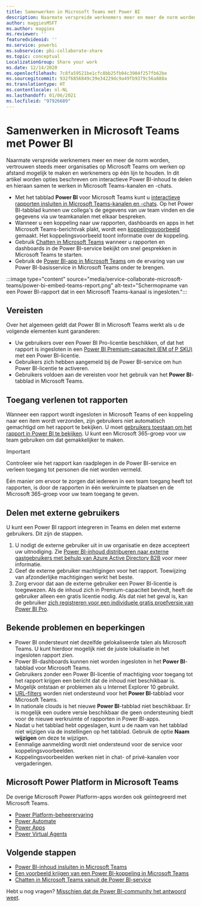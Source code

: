 ```yaml
---
title: Samenwerken in Microsoft Teams met Power BI
description: Naarmate verspreide werknemers meer en meer de norm worden, vertrouwen steeds meer organisaties op Microsoft Teams om werken op afstand mogelijk te maken en werknemers op één lijn te houden.
author: maggiesMSFT
ms.author: maggies
ms.reviewer: ''
featuredvideoid: ''
ms.service: powerbi
ms.subservice: pbi-collaborate-share
ms.topic: conceptual
LocalizationGroup: Share your work
ms.date: 12/14/2020
ms.openlocfilehash: 7c8fa59521be1cfc8bb25fb04c3904f257fb62be
ms.sourcegitcommit: 932f6856849c39e34229dc9a49fb9379c56a888a
ms.translationtype: HT
ms.contentlocale: nl-NL
ms.lasthandoff: 01/06/2021
ms.locfileid: "97926689"
---
```

# <a name="collaborate-in-microsoft-teams-with-power-bi"></a>Samenwerken in Microsoft Teams met Power BI

Naarmate verspreide werknemers meer en meer de norm worden, vertrouwen steeds meer organisaties op Microsoft Teams om werken op afstand mogelijk te maken en werknemers op één lijn te houden. In dit artikel worden opties beschreven om interactieve Power BI-inhoud te delen en hieraan samen te werken in Microsoft Teams-kanalen en -chats. 

- Met het tabblad **Power BI** voor Microsoft Teams kunt u [interactieve rapporten insluiten in Microsoft Teams-kanalen en -chats](service-embed-report-microsoft-teams.md). Op het Power BI-tabblad kunnen uw collega's de gegevens van uw team vinden en die gegevens via uw teamkanalen met elkaar bespreken. 
- Wanneer u een koppeling naar uw rapporten, dashboards en apps in het Microsoft Teams-berichtvak plakt, wordt een [koppelingsvoorbeeld](service-teams-link-preview.md) gemaakt. Het koppelingsvoorbeeld toont informatie over de koppeling. 
- Gebruik [Chatten in Microsoft Teams](service-share-report-teams.md) wanneer u rapporten en dashboards in de Power BI-service bekijkt om snel gesprekken in Microsoft Teams te starten.
- Gebruik de [Power BI-app in Microsoft Teams](service-microsoft-teams-app.md) om de ervaring van uw Power BI-basisservice in Microsoft Teams onder te brengen.
 
:::image type="content" source="media/service-collaborate-microsoft-teams/power-bi-embed-teams-report.png" alt-text="Schermopname van een Power BI-rapport dat in een Microsoft Teams-kanaal is ingesloten.":::

## <a name="requirements"></a>Vereisten

Over het algemeen geldt dat Power BI in Microsoft Teams werkt als u de volgende elementen kunt garanderen:

- Uw gebruikers over een Power BI Pro-licentie beschikken, of dat het rapport is ingesloten in een [Power BI Premium-capaciteit (EM of P SKU)](../admin/service-premium-what-is.md) met een Power BI-licentie.
- Gebruikers zich hebben aangemeld bij de Power BI-service om hun Power BI-licentie te activeren.
- Gebruikers voldoen aan de vereisten voor het gebruik van het **Power BI**-tabblad in Microsoft Teams.

## <a name="grant-access-to-reports"></a>Toegang verlenen tot rapporten

Wanneer een rapport wordt ingesloten in Microsoft Teams of een koppeling naar een item wordt verzonden, zijn gebruikers niet automatisch gemachtigd om het rapport te bekijken. U moet [gebruikers toestaan om het rapport in Power BI te bekijken](service-share-dashboards.md). U kunt een Microsoft 365-groep voor uw team gebruiken om dat gemakkelijker te maken.

> [!IMPORTANT]
> Controleer wie het rapport kan raadplegen in de Power BI-service en verleen toegang tot personen die niet worden vermeld.

Eén manier om ervoor te zorgen dat iedereen in een team toegang heeft tot rapporten, is door de rapporten in één werkruimte te plaatsen en de Microsoft 365-groep voor uw team toegang te geven.

## <a name="share-with-external-users"></a>Delen met externe gebruikers

U kunt een Power BI rapport integreren in Teams en delen met externe gebruikers. Dit zijn de stappen.

1.  U nodigt de externe gebruiker uit in uw organisatie en deze accepteert uw uitnodiging. Zie [Power BI-inhoud distribueren naar externe gastgebruikers met behulp van Azure Active Directory B2B](../guidance/whitepaper-azure-b2b-power-bi.md) voor meer informatie.
2.  Geef de externe gebruiker machtigingen voor het rapport. Toewijzing van afzonderlijke machtigingen werkt het beste.
3.  Zorg ervoor dat aan de externe gebruiker een Power BI-licentie is toegewezen. Als de inhoud zich in Premium-capaciteit bevindt, heeft de gebruiker alleen een gratis licentie nodig. Als dat niet het geval is, kan de gebruiker [zich registreren voor een individuele gratis proefversie van Power BI Pro](../fundamentals/service-self-service-signup-for-power-bi.md#sign-up-for-an-individual-trial-of-power-bi-pro).

## <a name="known-issues-and-limitations"></a>Bekende problemen en beperkingen

- Power BI ondersteunt niet dezelfde gelokaliseerde talen als Microsoft Teams. U kunt hierdoor mogelijk niet de juiste lokalisatie in het ingesloten rapport zien.
- Power BI-dashboards kunnen niet worden ingesloten in het **Power BI**-tabblad voor Microsoft Teams.
- Gebruikers zonder een Power BI-licentie of machtiging voor toegang tot het rapport krijgen een bericht dat de inhoud niet beschikbaar is.
- Mogelijk ontstaan er problemen als u Internet Explorer 10 gebruikt. <!--You can look at the [browsers support for Power BI](../fundamentals/power-bi-browsers.md) and for [Microsoft 365](https://products.office.com/office-system-requirements#Browsers-section). -->
- [URL-filters](service-url-filters.md) worden niet ondersteund voor het **Power BI**-tabblad voor Microsoft Teams.
- In nationale clouds is het nieuwe **Power BI**-tabblad niet beschikbaar. Er is mogelijk een oudere versie beschikbaar die geen ondersteuning biedt voor de nieuwe werkruimte of rapporten in Power BI-apps.
- Nadat u het tabblad hebt opgeslagen, kunt u de naam van het tabblad niet wijzigen via de instellingen op het tabblad. Gebruik de optie **Naam wijzigen** om deze te wijzigen.
- Eenmalige aanmelding wordt niet ondersteund voor de service voor koppelingsvoorbeelden.
- Koppelingsvoorbeelden werken niet in chat- of privé-kanalen voor vergaderingen.

## <a name="microsoft-power-platform-in-microsoft-teams"></a>Microsoft Power Platform in Microsoft Teams

De overige Microsoft Power Platform-apps worden ook geïntegreerd met Microsoft Teams.

- [Power Platform-beheerervaring](/power-platform/admin/about-teams-environment)
- [Power Automate](/power-automate/teams/overview)
- [Power Apps](/powerapps/teams/overview)
- [Power Virtual Agents](/power-virtual-agents/)

## <a name="next-steps"></a>Volgende stappen

- [Power BI-inhoud insluiten in Microsoft Teams](service-embed-report-microsoft-teams.md)
- [Een voorbeeld krijgen van een Power BI-koppeling in Microsoft Teams](service-teams-link-preview.md)
- [Chatten in Microsoft Teams vanuit de Power BI-service](service-share-report-teams.md)

Hebt u nog vragen? [Misschien dat de Power BI-community het antwoord weet](https://community.powerbi.com/).

